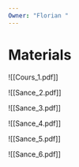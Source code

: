 ```yaml
---
Owner: "Florian "
---
```

# Materials

![[Cours_1.pdf]]

![[Sance_2.pdf]]

![[Sance_3.pdf]]

![[Sance_4.pdf]]

![[Sance_5.pdf]]

![[Sance_6.pdf]]
